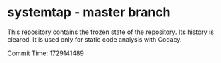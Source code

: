 # systemtap - master branch

This repository contains the frozen state of the repository.
Its history is cleared. It is used only for static code
analysis with Codacy.

Commit Time: 1729141489